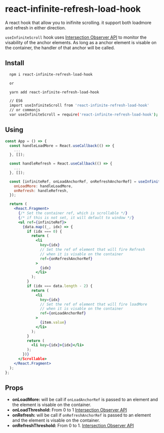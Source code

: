 # react-infinite-refresh-load-hook

A react hook that allow you to inifinite scrolling.
it support both loadmore and refresh in either direction.

`useInfiniteScroll` hook uses [Intersection Observer API](https://developer.mozilla.org/en-US/docs/Web/API/Intersection_Observer_API#Threholds) to monitor the visability of the
anchor elements. As long as a anchor element is visable on the container,
the handler of that anchor will be called.

## Install

```bash
  npm i react-infinite-refresh-load-hook

  or

  yarn add react-infinite-refresh-load-hook

  // ES6
  import useInfiniteScroll from 'react-infinite-refresh-load-hook'
  // or commonjs
  var useInfiniteScroll = require('react-infinite-refresh-load-hook');
```

## Using

```jsx
const App = () => {
  const handleLoadMore = React.useCallback(() => {
    ...
  }, []);

  const handleRefresh = React.useCallback(() => {
    ...
  }, []);

  const [infiniteRef, onLoadAnchorRef, onRefreshAnchorRef] = useInfiniteScroll({
    onLoadMore: handleLoadMore,
    onRefresh: handleRefresh,
  });

  return (
    <React.Fragment>
      {/* Set the container ref, which is scrollable */}
      {/* if this is not set, it will default to window */}
      <ul ref={infiniteRef}>
        {data.map((_, idx) => {
          if (idx === 0) {
            return (
              <li
                key={idx}
                // Set the ref of element that will fire Refresh
                // when it is visable on the container
                ref={onRefreshAnchorRef}
              >
                {idx}
              </li>
            );
          }
          if (idx === data.length - 2) {
            return (
              <li
                key={idx}
                // Set the ref of element that will fire loadMore
                // when it is visable on the container
                ref={onLoadAnchorRef}
              >
                {item.value}
              </li>
            );
          }
          return (
            <li key={idx}>{idx}</li>
          );
        })}
      </Scrollable>
    </React.Fragment>
  );
};
```

## Props

- **onLoadMore:** will be call if `onLoadAnchorRef` is passed to an element and the element is visable on the container.
- **onLoadThreshold:** From 0 to 1 [Intersection Observer API](https://developer.mozilla.org/en-US/docs/Web/API/Intersection_Observer_API#Threholds)
- **onRefresh:** will be call if `onRefreshAnchorRef` is passed to an element and the element is visable on the container.
- **onRefreshThreshold:** From 0 to 1. [Intersection Observer API](https://developer.mozilla.org/en-US/docs/Web/API/Intersection_Observer_API#Threholds)
